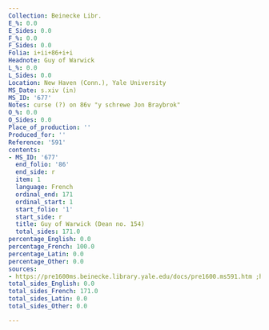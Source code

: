 ```yaml
---
Collection: Beinecke Libr.
E_%: 0.0
E_Sides: 0.0
F_%: 0.0
F_Sides: 0.0
Folia: i+ii+86+i+i
Headnote: Guy of Warwick
L_%: 0.0
L_Sides: 0.0
Location: New Haven (Conn.), Yale University
MS_Date: s.xiv (in)
MS_ID: '677'
Notes: curse (?) on 86v "y schrewe Jon Braybrok"
O_%: 0.0
O_Sides: 0.0
Place_of_production: ''
Produced_for: ''
Reference: '591'
contents:
- MS_ID: '677'
  end_folio: '86'
  end_side: r
  item: 1
  language: French
  ordinal_end: 171
  ordinal_start: 1
  start_folio: '1'
  start_side: r
  title: Guy of Warwick (Dean no. 154)
  total_sides: 171.0
percentage_English: 0.0
percentage_French: 100.0
percentage_Latin: 0.0
percentage_Other: 0.0
sources:
- https://pre1600ms.beinecke.library.yale.edu/docs/pre1600.ms591.htm ;https://brbl-dl.library.yale.edu/vufind/Record/4143041
total_sides_English: 0.0
total_sides_French: 171.0
total_sides_Latin: 0.0
total_sides_Other: 0.0

---
```


